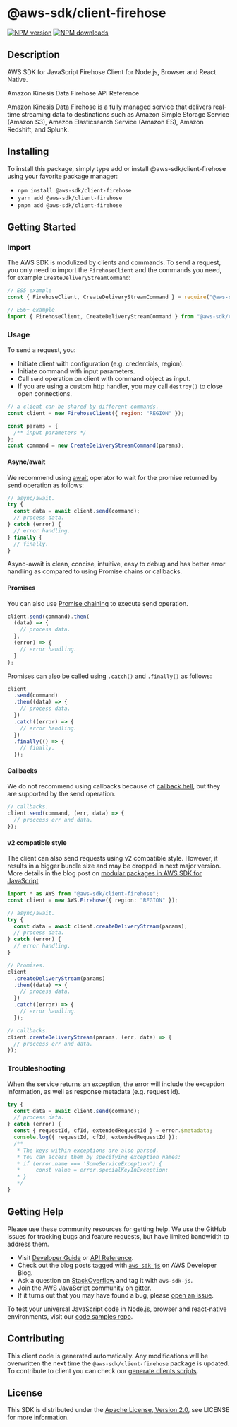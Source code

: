 # @aws-sdk/client-firehose

[![NPM version](https://img.shields.io/npm/v/@aws-sdk/client-firehose/latest.svg)](https://www.npmjs.com/package/@aws-sdk/client-firehose)
[![NPM downloads](https://img.shields.io/npm/dm/@aws-sdk/client-firehose.svg)](https://www.npmjs.com/package/@aws-sdk/client-firehose)

## Description

AWS SDK for JavaScript Firehose Client for Node.js, Browser and React Native.

<fullname>Amazon Kinesis Data Firehose API Reference</fullname>

<p>Amazon Kinesis Data Firehose is a fully managed service that delivers real-time
streaming data to destinations such as Amazon Simple Storage Service (Amazon S3), Amazon
Elasticsearch Service (Amazon ES), Amazon Redshift, and Splunk.</p>

## Installing

To install this package, simply type add or install @aws-sdk/client-firehose
using your favorite package manager:

- `npm install @aws-sdk/client-firehose`
- `yarn add @aws-sdk/client-firehose`
- `pnpm add @aws-sdk/client-firehose`

## Getting Started

### Import

The AWS SDK is modulized by clients and commands.
To send a request, you only need to import the `FirehoseClient` and
the commands you need, for example `CreateDeliveryStreamCommand`:

```js
// ES5 example
const { FirehoseClient, CreateDeliveryStreamCommand } = require("@aws-sdk/client-firehose");
```

```ts
// ES6+ example
import { FirehoseClient, CreateDeliveryStreamCommand } from "@aws-sdk/client-firehose";
```

### Usage

To send a request, you:

- Initiate client with configuration (e.g. credentials, region).
- Initiate command with input parameters.
- Call `send` operation on client with command object as input.
- If you are using a custom http handler, you may call `destroy()` to close open connections.

```js
// a client can be shared by different commands.
const client = new FirehoseClient({ region: "REGION" });

const params = {
  /** input parameters */
};
const command = new CreateDeliveryStreamCommand(params);
```

#### Async/await

We recommend using [await](https://developer.mozilla.org/en-US/docs/Web/JavaScript/Reference/Operators/await)
operator to wait for the promise returned by send operation as follows:

```js
// async/await.
try {
  const data = await client.send(command);
  // process data.
} catch (error) {
  // error handling.
} finally {
  // finally.
}
```

Async-await is clean, concise, intuitive, easy to debug and has better error handling
as compared to using Promise chains or callbacks.

#### Promises

You can also use [Promise chaining](https://developer.mozilla.org/en-US/docs/Web/JavaScript/Guide/Using_promises#chaining)
to execute send operation.

```js
client.send(command).then(
  (data) => {
    // process data.
  },
  (error) => {
    // error handling.
  }
);
```

Promises can also be called using `.catch()` and `.finally()` as follows:

```js
client
  .send(command)
  .then((data) => {
    // process data.
  })
  .catch((error) => {
    // error handling.
  })
  .finally(() => {
    // finally.
  });
```

#### Callbacks

We do not recommend using callbacks because of [callback hell](http://callbackhell.com/),
but they are supported by the send operation.

```js
// callbacks.
client.send(command, (err, data) => {
  // proccess err and data.
});
```

#### v2 compatible style

The client can also send requests using v2 compatible style.
However, it results in a bigger bundle size and may be dropped in next major version. More details in the blog post
on [modular packages in AWS SDK for JavaScript](https://aws.amazon.com/blogs/developer/modular-packages-in-aws-sdk-for-javascript/)

```ts
import * as AWS from "@aws-sdk/client-firehose";
const client = new AWS.Firehose({ region: "REGION" });

// async/await.
try {
  const data = await client.createDeliveryStream(params);
  // process data.
} catch (error) {
  // error handling.
}

// Promises.
client
  .createDeliveryStream(params)
  .then((data) => {
    // process data.
  })
  .catch((error) => {
    // error handling.
  });

// callbacks.
client.createDeliveryStream(params, (err, data) => {
  // proccess err and data.
});
```

### Troubleshooting

When the service returns an exception, the error will include the exception information,
as well as response metadata (e.g. request id).

```js
try {
  const data = await client.send(command);
  // process data.
} catch (error) {
  const { requestId, cfId, extendedRequestId } = error.$metadata;
  console.log({ requestId, cfId, extendedRequestId });
  /**
   * The keys within exceptions are also parsed.
   * You can access them by specifying exception names:
   * if (error.name === 'SomeServiceException') {
   *     const value = error.specialKeyInException;
   * }
   */
}
```

## Getting Help

Please use these community resources for getting help.
We use the GitHub issues for tracking bugs and feature requests, but have limited bandwidth to address them.

- Visit [Developer Guide](https://docs.aws.amazon.com/sdk-for-javascript/v3/developer-guide/welcome.html)
  or [API Reference](https://docs.aws.amazon.com/AWSJavaScriptSDK/v3/latest/index.html).
- Check out the blog posts tagged with [`aws-sdk-js`](https://aws.amazon.com/blogs/developer/tag/aws-sdk-js/)
  on AWS Developer Blog.
- Ask a question on [StackOverflow](https://stackoverflow.com/questions/tagged/aws-sdk-js) and tag it with `aws-sdk-js`.
- Join the AWS JavaScript community on [gitter](https://gitter.im/aws/aws-sdk-js-v3).
- If it turns out that you may have found a bug, please [open an issue](https://github.com/aws/aws-sdk-js-v3/issues/new/choose).

To test your universal JavaScript code in Node.js, browser and react-native environments,
visit our [code samples repo](https://github.com/aws-samples/aws-sdk-js-tests).

## Contributing

This client code is generated automatically. Any modifications will be overwritten the next time the `@aws-sdk/client-firehose` package is updated.
To contribute to client you can check our [generate clients scripts](https://github.com/aws/aws-sdk-js-v3/tree/main/scripts/generate-clients).

## License

This SDK is distributed under the
[Apache License, Version 2.0](http://www.apache.org/licenses/LICENSE-2.0),
see LICENSE for more information.
